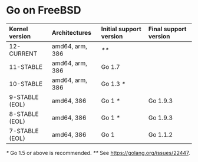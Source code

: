 # Go on FreeBSD

| **Kernel version** | **Architectures** | **Initial support version** | **Final support version** |
|:-------------------|:------------------|:----------------------------|:--------------------------|
| 12-CURRENT         | amd64, arm, 386   | _**_                        |                           |
| 11-STABLE          | amd64, arm, 386   | Go 1.7                      |                           |
| 10-STABLE          | amd64, arm, 386   | Go 1.3 _*_                  |                           |
| 9-STABLE (EOL)     | amd64, 386        | Go 1 _*_                    | Go 1.9.3                  |
| 8-STABLE (EOL)     | amd64, 386        | Go 1 _*_                    | Go 1.9.3                  |
| 7-STABLE (EOL)     | amd64, 386        | Go 1                        | Go 1.1.2                  |

_*_ Go 1.5 or above is recommended.
_**_ See https://golang.org/issues/22447.